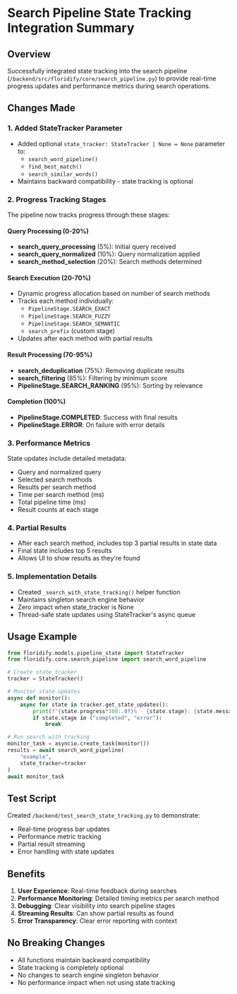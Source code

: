 # Search Pipeline State Tracking Integration Summary

## Overview
Successfully integrated state tracking into the search pipeline (`/backend/src/floridify/core/search_pipeline.py`) to provide real-time progress updates and performance metrics during search operations.

## Changes Made

### 1. Added StateTracker Parameter
- Added optional `state_tracker: StateTracker | None = None` parameter to:
  - `search_word_pipeline()`
  - `find_best_match()`
  - `search_similar_words()`
- Maintains backward compatibility - state tracking is optional

### 2. Progress Tracking Stages
The pipeline now tracks progress through these stages:

#### Query Processing (0-20%)
- **search_query_processing** (5%): Initial query received
- **search_query_normalized** (10%): Query normalization applied
- **search_method_selection** (20%): Search methods determined

#### Search Execution (20-70%)
- Dynamic progress allocation based on number of search methods
- Tracks each method individually:
  - `PipelineStage.SEARCH_EXACT`
  - `PipelineStage.SEARCH_FUZZY`
  - `PipelineStage.SEARCH_SEMANTIC`
  - `search_prefix` (custom stage)
- Updates after each method with partial results

#### Result Processing (70-95%)
- **search_deduplication** (75%): Removing duplicate results
- **search_filtering** (85%): Filtering by minimum score
- **PipelineStage.SEARCH_RANKING** (95%): Sorting by relevance

#### Completion (100%)
- **PipelineStage.COMPLETED**: Success with final results
- **PipelineStage.ERROR**: On failure with error details

### 3. Performance Metrics
State updates include detailed metadata:
- Query and normalized query
- Selected search methods
- Results per search method
- Time per search method (ms)
- Total pipeline time (ms)
- Result counts at each stage

### 4. Partial Results
- After each search method, includes top 3 partial results in state data
- Final state includes top 5 results
- Allows UI to show results as they're found

### 5. Implementation Details
- Created `_search_with_state_tracking()` helper function
- Maintains singleton search engine behavior
- Zero impact when state_tracker is None
- Thread-safe state updates using StateTracker's async queue

## Usage Example

```python
from floridify.models.pipeline_state import StateTracker
from floridify.core.search_pipeline import search_word_pipeline

# Create state tracker
tracker = StateTracker()

# Monitor state updates
async def monitor():
    async for state in tracker.get_state_updates():
        print(f"{state.progress*100:.0f}% - {state.stage}: {state.message}")
        if state.stage in ("completed", "error"):
            break

# Run search with tracking
monitor_task = asyncio.create_task(monitor())
results = await search_word_pipeline(
    "example",
    state_tracker=tracker
)
await monitor_task
```

## Test Script
Created `/backend/test_search_state_tracking.py` to demonstrate:
- Real-time progress bar updates
- Performance metric tracking
- Partial result streaming
- Error handling with state updates

## Benefits
1. **User Experience**: Real-time feedback during searches
2. **Performance Monitoring**: Detailed timing metrics per search method
3. **Debugging**: Clear visibility into search pipeline stages
4. **Streaming Results**: Can show partial results as found
5. **Error Transparency**: Clear error reporting with context

## No Breaking Changes
- All functions maintain backward compatibility
- State tracking is completely optional
- No changes to search engine singleton behavior
- No performance impact when not using state tracking